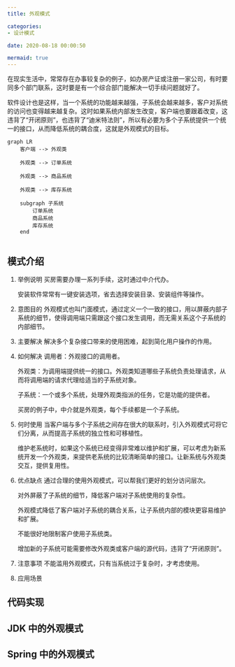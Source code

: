 ```yaml
---
title: 外观模式

categories:
- 设计模式

date: 2020-08-18 00:00:50

mermaid: true
---
```

在现实生活中，常常存在办事较复杂的例子，如办房产证或注册一家公司，有时要同多个部门联系，这时要是有一个综合部门能解决一切手续问题就好了。

软件设计也是这样，当一个系统的功能越来越强，子系统会越来越多，客户对系统的访问也变得越来越复杂。这时如果系统内部发生改变，客户端也要跟着改变，这违背了“开闭原则”，也违背了“迪米特法则”，所以有必要为多个子系统提供一个统一的接口，从而降低系统的耦合度，这就是外观模式的目标。

```mermaid
graph LR
    客户端 --> 外观类

    外观类 --> 订单系统

    外观类 --> 商品系统

    外观类 --> 库存系统

    subgraph 子系统
        订单系统
        商品系统
        库存系统
    end
    
```

## 模式介绍
1. 举例说明
    买房需要办理一系列手续，这时通过中介代办。

    安装软件常常有一键安装选项，省去选择安装目录、安装组件等操作。

1. 意图目的
    外观模式也叫门面模式，通过定义一个一致的接口，用以屏蔽内部子系统的细节，使得调用端只需跟这个接口发生调用，而无需关系这个子系统的内部细节。

1. 主要解决
    解决多个复杂接口带来的使用困难，起到简化用户操作的作用。


1. 如何解决
    调用者：外观接口的调用者。

    外观类：为调用端提供统一的接口。外观类知道哪些子系统负责处理请求，从而将调用端的请求代理给适当的子系统对象。

    子系统：一个或多个系统，处理外观类指派的任务，它是功能的提供者。

    买房的例子中，中介就是外观类，每个手续都是一个子系统。
    
1. 何时使用
    当客户端与多个子系统之间存在很大的联系时，引入外观模式可将它们分离，从而提高子系统的独立性和可移植性。

    维护老系统时，如果这个系统已经变得非常难以维护和扩展，可以考虑为新系统开发一个外观类，来提供老系统的比较清晰简单的接口。让新系统与外观类交互，提供复用性。

1. 优点缺点
    通过合理的使用外观模式，可以帮我们更好的划分访问层次。

    对外屏蔽了子系统的细节，降低客户端对子系统使用的复杂性。

    外观模式降低了客户端对子系统的耦合关系，让子系统内部的模块更容易维护和扩展。

    不能很好地限制客户使用子系统类。

    增加新的子系统可能需要修改外观类或客户端的源代码，违背了“开闭原则”。

1. 注意事项
    不能滥用外观模式，只有当系统过于复杂时，才考虑使用。

1. 应用场景

## 代码实现

## JDK 中的外观模式

## Spring 中的外观模式